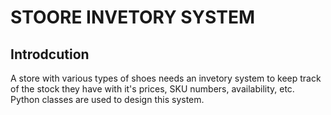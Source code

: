 # STOORE INVETORY SYSTEM
## Introdcution

A store with various types of shoes needs an invetory system to keep track of the stock they have with it's prices, SKU numbers, availability, etc.
Python classes are used to design this system.
